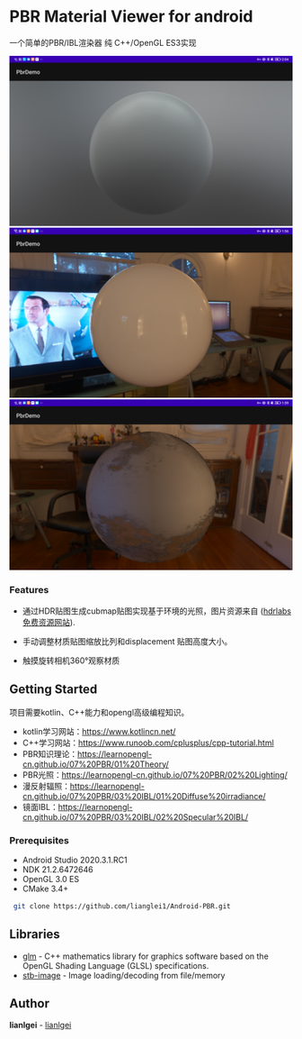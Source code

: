 # PBR Material Viewer for android

一个简单的PBR/IBL渲染器 纯 C++/OpenGL ES3实现

![image](https://github.com/lianglei1/Android-PBR/blob/main/art/device-2022-11-27-140433.png)
![image](https://github.com/lianglei1/Android-PBR/blob/main/art/device-2022-11-27-135639.png)
![image](https://github.com/lianglei1/Android-PBR/blob/main/art/device-2022-11-27-140000.png)


### Features
* 通过HDR贴图生成cubmap贴图实现基于环境的光照，图片资源来自
 ([hdrlabs免费资源网站](http://www.hdrlabs.com/sibl/archive.html)).

* 手动调整材质贴图缩放比列和displacement 贴图高度大小。

* 触摸旋转相机360°观察材质


## Getting Started

项目需要kotlin、C++能力和opengl高级编程知识。
* kotlin学习网站：https://www.kotlincn.net/
* C++学习网站：https://www.runoob.com/cplusplus/cpp-tutorial.html
* PBR知识理论：https://learnopengl-cn.github.io/07%20PBR/01%20Theory/
* PBR光照：https://learnopengl-cn.github.io/07%20PBR/02%20Lighting/
* 漫反射辐照：https://learnopengl-cn.github.io/07%20PBR/03%20IBL/01%20Diffuse%20irradiance/
* 镜面IBL：https://learnopengl-cn.github.io/07%20PBR/03%20IBL/02%20Specular%20IBL/

### Prerequisites

* Android Studio  2020.3.1.RC1
* NDK 21.2.6472646
* OpenGL 3.0 ES
* CMake 3.4+ 


```bash
 git clone https://github.com/lianglei1/Android-PBR.git
```



## Libraries

* [glm](https://glm.g-truc.net/0.9.9/index.html) - C++ mathematics library for graphics software based on the OpenGL Shading Language (GLSL) specifications.
* [stb-image](https://github.com/nothings/stb) - Image loading/decoding from file/memory

## Author

**lianlgei** - [lianlgei](https://github.com/lianglei1)

